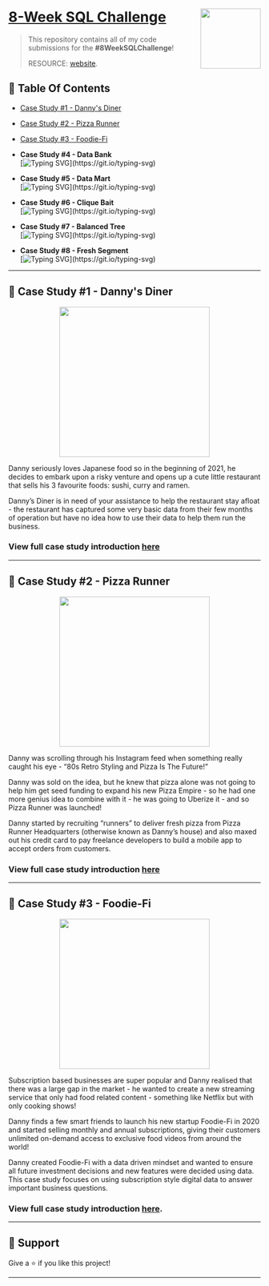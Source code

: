 # [8-Week SQL Challenge](https://8weeksqlchallenge.com) <img src="https://s3.amazonaws.com/thinkific-import/357412/n0nS0vA3RmOtzsH99jyf_Data_With_Danny_Round_Logo_png" align="right" width="120" />

> This repository contains all of my code submissions for the **#8WeekSQLChallenge**! 
> 
> RESOURCE: [website](https://8weeksqlchallenge.com).

## 📕  Table Of Contents
* [Case Study #1 - Danny's Diner](#-case-study-1---dannys-diner)
* [Case Study #2 - Pizza Runner](#-case-study-2---pizza-runner)
* [Case Study #3 - Foodie-Fi](#-case-study-3---foodie-fi)


* **Case Study #4 - Data Bank**  
  [![Typing SVG](https://readme-typing-svg.herokuapp.com?font=Fira+Code&weight=600&size=16&pause=1000&color=F71536&width=435&lines=COMING++SOON+!!)](https://git.io/typing-svg)
* **Case Study #5 - Data Mart**  
  [![Typing SVG](https://readme-typing-svg.herokuapp.com?font=Fira+Code&weight=600&size=16&pause=1000&color=F71536&width=435&lines=COMING++SOON+!!)](https://git.io/typing-svg)

* **Case Study #6 - Clique Bait**  
  [![Typing SVG](https://readme-typing-svg.herokuapp.com?font=Fira+Code&weight=600&size=16&pause=1000&color=F71536&width=435&lines=COMING++SOON+!!)](https://git.io/typing-svg)

* **Case Study #7 - Balanced Tree**  
  [![Typing SVG](https://readme-typing-svg.herokuapp.com?font=Fira+Code&weight=600&size=16&pause=1000&color=F71536&width=435&lines=COMING++SOON+!!)](https://git.io/typing-svg)

* **Case Study #8 - Fresh Segment**  
  [![Typing SVG](https://readme-typing-svg.herokuapp.com?font=Fira+Code&weight=600&size=16&pause=1000&color=F71536&width=435&lines=COMING++SOON+!!)](https://git.io/typing-svg)

  

---

## 🍜 Case Study #1 - Danny's Diner

<p align="center">
  <img src="https://8weeksqlchallenge.com/images/case-study-designs/1.png" width="300">
</p>


Danny seriously loves Japanese food so in the beginning of 2021, he decides to embark upon a risky venture and opens up a cute little restaurant that sells his 3 favourite foods: sushi, curry and ramen.

Danny’s Diner is in need of your assistance to help the restaurant stay afloat - the restaurant has captured some very basic data from their few months of operation but have no idea how to use their data to help them run the business.
### View full case study introduction [here](https://github.com/AIwithVivek/8-Week-SQL-Challenge/blob/main/Case%20Study%20%231%20-%20Danny's%20Diner/Readme.md)

---

## 🍕 Case Study #2 - Pizza Runner

<p align="center">
  <img src="https://8weeksqlchallenge.com/images/case-study-designs/2.png" width="300">
</p>


Danny was scrolling through his Instagram feed when something really caught his eye - “80s Retro Styling and Pizza Is The Future!”

Danny was sold on the idea, but he knew that pizza alone was not going to help him get seed funding to expand his new Pizza Empire - so he had one more genius idea to combine with it - he was going to Uberize it - and so Pizza Runner was launched!

Danny started by recruiting “runners” to deliver fresh pizza from Pizza Runner Headquarters (otherwise known as Danny’s house) and also maxed out his credit card to pay freelance developers to build a mobile app to accept orders from customers.

### View full case study introduction [here](https://github.com/AIwithVivek/8-Week-SQL-Challenge/blob/main/Case%20Study%20%232%20-%20Pizza%20Runner/README.md)


---

## 🥑 Case Study #3 - Foodie-Fi
<p align="center">
  <img src="https://8weeksqlchallenge.com/images/case-study-designs/3.png" width="300">
</p>

Subscription based businesses are super popular and Danny realised that there was a large gap in the market - he wanted to create a new streaming service that only had food related content - something like Netflix but with only cooking shows!

Danny finds a few smart friends to launch his new startup Foodie-Fi in 2020 and started selling monthly and annual subscriptions, giving their customers unlimited on-demand access to exclusive food videos from around the world!

Danny created Foodie-Fi with a data driven mindset and wanted to ensure all future investment decisions and new features were decided using data. This case study focuses on using subscription style digital data to answer important business questions.

### View full case study introduction [here](https://github.com/AIwithVivek/8-Week-SQL-Challenge/tree/main/Case%20Study%20%233%20-%20Foodie-Fi).



---

## 👏 Support

Give a ⭐️ if you like this project!
___________________________________

